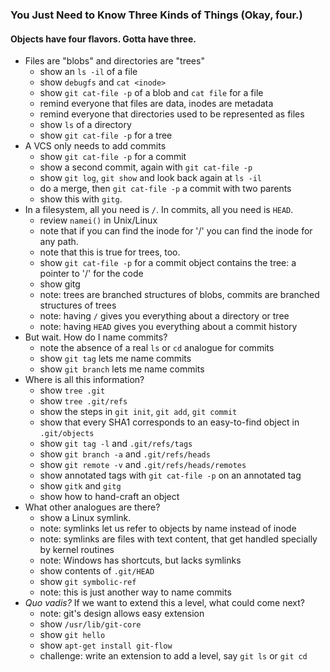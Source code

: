### You Just Need to Know Three Kinds of Things (Okay, four.)

#### Objects have four flavors. Gotta have three.
- Files are "blobs" and directories are "trees"
  - show an `ls -il` of a file
  - show `debugfs` and `cat <inode>`
  - show `git cat-file -p` of a blob and `cat file` for a file
  - remind everyone that files are data, inodes are metadata
  - remind everyone that directories used to be represented as files
  - show `ls` of a directory
  - show `git cat-file -p` for a tree
- A VCS only needs to add commits 
  - show `git cat-file -p` for a commit
  - show a second commit, again with `git cat-file -p`
  - show `git log`, `git show` and look back again at `ls -il`
  - do a merge, then `git cat-file -p` a commit with two parents
  - show this with `gitg`.
- In a filesystem, all you need is `/`. In commits, all you need is `HEAD`.
  - review `namei()` in Unix/Linux
  - note that if you can find the inode for '/' you can find the inode for any path.
  - note that this is true for trees, too.
  - show `git cat-file -p` for a commit object contains the tree: a pointer to '/' for the code
  - show gitg
  - note: trees are branched structures of blobs, commits are branched structures of trees
  - note: having `/` gives you everything about a directory or tree
  - note: having `HEAD` gives you everything about a commit history
- But wait. How do I name commits? 
  - note the absence of a real `ls` or `cd` analogue for commits
  - show `git tag` lets me name commits
  - show `git branch` lets me name commits
- Where is all this information?
  - show `tree .git`
  - show `tree .git/refs`
  - show the steps in `git init`, `git add`, `git commit`
  - show that every SHA1 corresponds to an easy-to-find object in `.git/objects`
  - show `git tag -l` and `.git/refs/tags`
  - show `git branch -a` and `.git/refs/heads`
  - show `git remote -v` and `.git/refs/heads/remotes`
  - show annotated tags with `git cat-file -p` on an annotated tag
  - show `gitk` and `gitg`
  - show how to hand-craft an object
- What other analogues are there?
  - show a Linux symlink.
  - note: symlinks let us refer to objects by name instead of inode
  - note: symlinks are files with text content, that get handled specially by kernel routines
  - note: Windows has shortcuts, but lacks symlinks
  - show contents of `.git/HEAD`
  - show `git symbolic-ref`
  - note: this is just another way to name commits
- _Quo vadis?_ If we want to extend this a level, what could come next?
  - note: git's design allows easy extension
  - show `/usr/lib/git-core`
  - show `git hello`
  - show `apt-get install git-flow`
  - challenge: write an extension to add a level, say `git ls` or `git cd`
